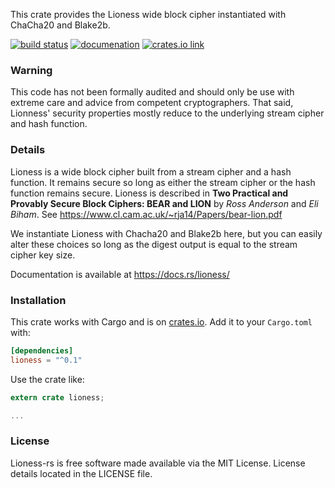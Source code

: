 
This crate provides the Lioness wide block cipher instantiated with ChaCha20 and Blake2b.

[![build status](https://api.travis-ci.org/applied-mixnetworks/lioness-rs.png)](https://travis-ci.org/applied-mixnetworks/lioness-rs)
[![documenation](https://docs.rs/lioness/badge.svg)](https://docs.rs/lioness/)
[![crates.io link](https://img.shields.io/crates/v/lioness.svg)](https://crates.io/crates/lioness)

### Warning

This code has not been formally audited and should only be use with extreme care and advice from competent cryptographers.  That said, Lionness' security properties mostly reduce to the underlying stream cipher and hash function.


### Details

Lioness is a wide block cipher built from a stream cipher and a hash
function.  It remains secure so long as either the stream cipher or
the hash function remains secure.  Lioness is described in
**Two Practical and Provably Secure Block Ciphers: BEAR and LION**
by *Ross Anderson* and *Eli Biham*. 
See <https://www.cl.cam.ac.uk/~rja14/Papers/bear-lion.pdf>

We instantiate Lioness with Chacha20 and Blake2b here, but you can
easily alter these choices so long as the digest output is equal to
the stream cipher key size.

Documentation is available at <https://docs.rs/lioness/>


### Installation

This crate works with Cargo and is on
[crates.io](https://crates.io/crates/lioness).  Add it to your `Cargo.toml` with:

```toml
[dependencies]
lioness = "^0.1"
```

Use the crate like:

```rust
extern crate lioness;

...
```

### License

Lioness-rs is free software made available via the MIT License.
License details located in the LICENSE file.
